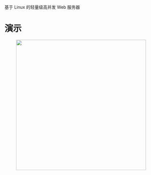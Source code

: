 基于 Linux 的轻量级高并发 Web 服务器

# 演示
<div align=center><img src="https://github.com/Geilouzhong/WebServer/blob/master/root/demo.gif" height="429"/> </div>
